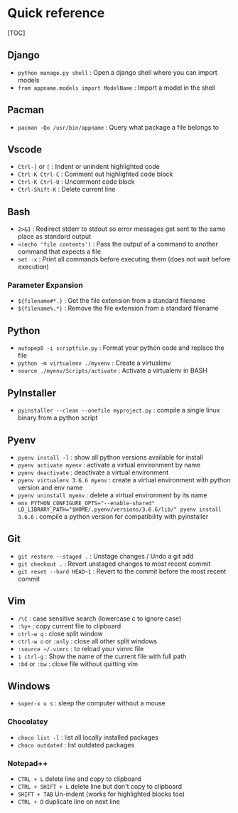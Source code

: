 # Quick reference

[TOC]


## Django

* `python manage.py shell` : Open a django shell where you can import models
* `from appname.models import ModelName` : Import a model in the shell


## Pacman

* `pacman -Qo /usr/bin/appname` : Query what package a file belongs to


## Vscode

* `Ctrl-]` or `[` : Indent or unindent highlighted code
* `Ctrl-K Ctrl-C` : Comment out highlighted code block
* `Ctrl-K Ctrl-U` : Uncomment code block
* `Ctrl-Shift-K` : Delete current line


## Bash

* `2>&1` : Redirect stderr to stdout so error messages get sent to the same place as standard output
* `<(echo 'file contents')` : Pass the output of a command to another command that expects a file
* `set -x` : Print all commands before executing them (does not wait before execution)

### Parameter Expansion

* `${filename#*.}` : Get the file extension from a standard filename
* `${filename%.*}` : Remove the file extension from a standard filename


## Python

* `autopep8 -i scriptfile.py` : Format your python code and replace the file
* `python -m virtualenv ./myvenv` : Create a virtualenv
* `source ./myenv/Scripts/activate` : Activate a virtualenv in BASH


## PyInstaller

* `pyinstaller --clean --onefile myproject.py` : compile a single linux binary from a python script


## Pyenv

* `pyenv install -l` : show all python versions available for install
* `pyenv activate myenv` : activate a virtual environment by name
* `pyenv deactivate` : deactivate a virtual environment
* `pyenv virtualenv 3.6.6 myenv` : create a virtual environment with python version and env name
* `pyenv uninstall myenv` : delete a virtual environment by its name
* `env PYTHON_CONFIGURE_OPTS="--enable-shared" LD_LIBRARY_PATH="$HOME/.pyenv/versions/3.6.6/lib/" pyenv install 3.6.6` : compile a python version for compatibility with pyinstaller


## Git

* `git restore --staged .` : Unstage changes / Undo a git add
* `git checkout .` : Revert unstaged changes to most recent commit
* `git reset --hard HEAD~1` : Revert to the commit before the most recent commit


## Vim

* `/\C` : case sensitive search (lowercase c to ignore case)
* `:%y+` : copy current file to clipboard
* `ctrl-w q` : close split window
* `ctrl-w o` or `:only` : close all other split windows
* `:source ~/.vimrc` : to reload your vimrc file
* `1 ctrl-g` : Show the name of the current file with full path
* `:bd` or `:bw` : close file without quitting vim

## Windows

* `super-x u s` : sleep the computer without a mouse

### Chocolatey

* `choco list -l` : list all locally installed packages
* `choco outdated` : list outdated packages

### Notepad++

- `CTRL + L`    delete line and copy to clipboard
- `CTRL + SHIFT + L`    delete line but don't copy to clipboard
- `SHIFT + TAB`     Un-indent (works for highlighted blocks too)
- `CTRL + D`    duplicate line on next line
